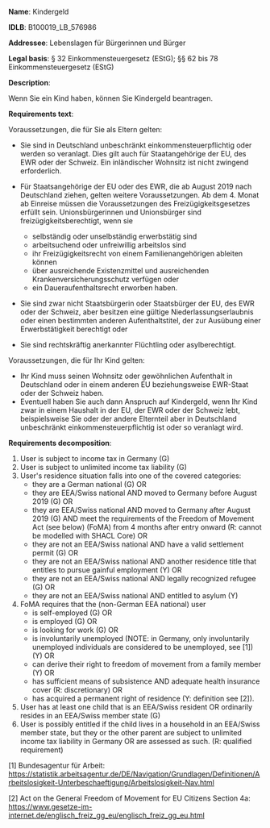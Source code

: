 <b>Name</b>: Kindergeld

<b>IDLB</b>: B100019_LB_576986

<b>Addressee</b>: Lebenslagen für Bürgerinnen und Bürger

<b>Legal basis</b>: § 32 Einkommensteuergesetz (EStG); §§ 62 bis 78 Einkommensteuergesetz (EStG)

<b>Description</b>: 

Wenn Sie ein Kind haben, können Sie Kindergeld beantragen.

<b>Requirements text</b>:

Voraussetzungen, die für Sie als Eltern gelten:

  * Sie sind in Deutschland unbeschränkt einkommensteuerpflichtig oder werden so veranlagt. Dies gilt auch für Staatangehörige der EU, des EWR oder der Schweiz. Ein inländischer Wohnsitz ist nicht zwingend erforderlich.
  * Für Staatsangehörige der EU oder des EWR, die ab August 2019 nach Deutschland ziehen, gelten weitere Voraussetzungen. Ab dem 4. Monat ab Einreise müssen die Voraussetzungen des Freizügigkeitsgesetzes erfüllt sein. Unionsbürgerinnen und Unionsbürger sind freizügigkeitsberechtigt, wenn sie 
    * selbständig oder unselbständig erwerbstätig sind
    * arbeitsuchend oder unfreiwillig arbeitslos sind
    * ihr Freizügigkeitsrecht von einem Familienangehörigen ableiten können
    * über ausreichende Existenzmittel und ausreichenden Krankenversicherungsschutz verfügen oder
    * ein Daueraufenthaltsrecht erworben haben.

  * Sie sind zwar nicht Staatsbürgerin oder Staatsbürger der EU, des EWR oder der Schweiz, aber besitzen eine gültige Niederlassungserlaubnis oder einen bestimmten anderen Aufenthaltstitel, der zur Ausübung einer Erwerbstätigkeit berechtigt oder
  * Sie sind rechtskräftig anerkannter Flüchtling oder asylberechtigt.

Voraussetzungen, die für Ihr Kind gelten:

  * Ihr Kind muss seinen Wohnsitz oder gewöhnlichen Aufenthalt in Deutschland oder in einem anderen EU beziehungsweise EWR-Staat oder der Schweiz haben.
  * Eventuell haben Sie auch dann Anspruch auf Kindergeld, wenn Ihr Kind zwar in einem Haushalt in der EU, der EWR oder der Schweiz lebt, beispielsweise Sie oder der andere Elternteil aber in Deutschland unbeschränkt einkommensteuerpflichtig ist oder so veranlagt wird.

<b>Requirements decomposition</b>:

1. User is subject to income tax in Germany (G)
2. User is subject to unlimited income tax liability (G)
4. User's residence situation falls into one of the covered categories:
    - they are a German national (G) OR
    - they are EEA/Swiss national AND moved to Germany before August 2019 (G) OR
    - they are EEA/Swiss national AND moved to Germany after August 2019 (G) AND meet the requirements of the Freedom of Movement Act (see below) (FoMA) from 4 months after entry onward (R: cannot be modelled with SHACL Core) OR
    - they are not an EEA/Swiss national AND have a valid settlement permit (G) OR
    - they are not an EEA/Swiss national AND another residence title that entitles to pursue gainful employment (Y) OR
    - they are not an EEA/Swiss national AND legally recognized refugee (G) OR
    - they are not an EEA/Swiss national AND entitled to asylum (Y)
5. FoMA requires that the (non-German EEA national) user
    - is self-employed (G) OR 
    - is employed (G) OR
    - is looking for work (G) OR
    - is involuntarily unemployed (NOTE: in Germany, only involuntarily unemployed individuals are considered to be unemployed, see [1]) (Y) OR
    - can derive their right to freedom of movement from a family member (Y) OR
    - has sufficient means of subsistence AND adequate health insurance cover (R: discretionary) OR
    - has acquired a permanent right of residence (Y: definition see [2]). 
6. User has at least one child that is an EEA/Swiss resident OR ordinarily resides in an EEA/Swiss member state (G)
7. User is possibly entitled if the child lives in a household in an EEA/Swiss member state, but they or the other parent are subject to unlimited income tax liability in Germany OR are assessed as such. (R: qualified requirement)

[1] Bundesagentur für Arbeit: https://statistik.arbeitsagentur.de/DE/Navigation/Grundlagen/Definitionen/Arbeitslosigkeit-Unterbeschaeftigung/Arbeitslosigkeit-Nav.html

[2] Act on the General Freedom of Movement for EU Citizens Section 4a: https://www.gesetze-im-internet.de/englisch_freiz_gg_eu/englisch_freiz_gg_eu.html